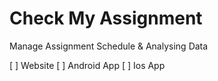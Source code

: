 # Check My Assignment

Manage Assignment Schedule & Analysing Data

[ ] Website
[ ] Android App
[ ] Ios App
